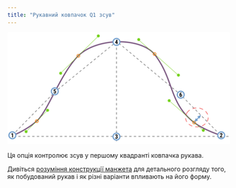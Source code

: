 ```yaml
---
title: "Рукавний ковпачок Q1 зсув"
---
```


![Зсув у першій чверті рукава](./sleevecapq1offset.svg)

Ця опція контролює зсув у першому квадранті ковпачка рукава.

<Tip>

Дивіться [розуміння конструкції манжета](/docs/patterns/brian/options#understanding-the-sleevecap) для детального
розгляду того, як побудований рукав і як різні варіанти впливають на його форму.

</Tip>




